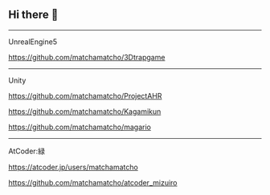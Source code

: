 ## Hi there 👋
--------
UnrealEngine5

https://github.com/matchamatcho/3Dtrapgame

--------------------

Unity

https://github.com/matchamatcho/ProjectAHR

https://github.com/matchamatcho/Kagamikun

https://github.com/matchamatcho/magario

-------------------

AtCoder:緑

https://atcoder.jp/users/matchamatcho

https://github.com/matchamatcho/atcoder_mizuiro




<!--
**matchamatcho/matchamatcho** is a ✨ _special_ ✨ repository because its `README.md` (this file) appears on your GitHub profile.

Here are some ideas to get you started:

- 🔭 I’m currently working on ...
- 🌱 I’m currently learning ...
- 👯 I’m looking to collaborate on ...
- 🤔 I’m looking for help with ...
- 💬 Ask me about ...
- 📫 How to reach me: ...
- 😄 Pronouns: ...
- ⚡ Fun fact: ...
-->
